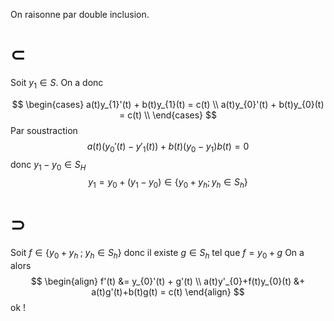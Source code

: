 
On raisonne par double inclusion.

# $\subset$

Soit $y_{1} \in S$. On a donc

$$
\begin{cases}
a(t)y_{1}'(t) + b(t)y_{1}(t) = c(t) \\
a(t)y_{0}'(t) + b(t)y_{0}(t) = c(t) \\
\end{cases}
$$
Par soustraction
$$
a(t)(y_{0}'(t)-y'_{1}(t))+b(t)(y_{0}-y_{1})b(t) = 0
$$
donc $y_{1}-y_{0} \in S_{H}$
$$
y_{1}=y_0+(y_1-y_0) ∈ \{ y_0 + y_h  ;  y_h ∈ S_h \}
$$

# $\supset$

Soit $f\in \{ y_{0}+y_{h} \;;\; y_{h} \in S_{h} \}$ donc il existe $g\in S_{h}$  tel que $f = y_{0}+g$
On a alors
$$
\begin{align}
f'(t) &= y_{0}'(t) + g'(t) \\
a(t)y'_{0}+f(t)y_{0}(t) &+ a(t)g'(t)+b(t)g(t) = c(t)
\end{align}
$$
ok !